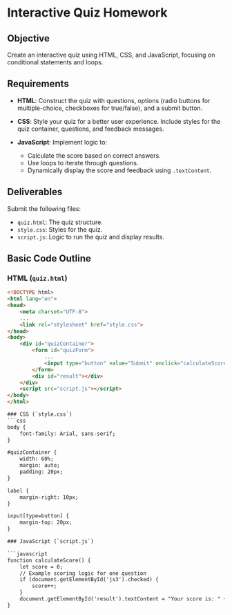 # Interactive Quiz Homework

## Objective
Create an interactive quiz using HTML, CSS, and JavaScript, focusing on conditional statements and loops.

## Requirements

- **HTML**: Construct the quiz with questions, options (radio buttons for multiple-choice, checkboxes for true/false), and a submit button.

- **CSS**: Style your quiz for a better user experience. Include styles for the quiz container, questions, and feedback messages.

- **JavaScript**: Implement logic to:
  - Calculate the score based on correct answers.
  - Use loops to iterate through questions.
  - Dynamically display the score and feedback using `.textContent`.

## Deliverables
Submit the following files:
- `quiz.html`: The quiz structure.
- `style.css`: Styles for the quiz.
- `script.js`: Logic to run the quiz and display results.

## Basic Code Outline

### HTML (`quiz.html`)
```html
<!DOCTYPE html>
<html lang="en">
<head>
    <meta charset="UTF-8">
    ...
    <link rel="stylesheet" href="style.css">
</head>
<body>
    <div id="quizContainer">
        <form id="quizForm">
            ...
            <input type="button" value="Submit" onclick="calculateScore()">
        </form>
        <div id="result"></div>
    </div>
    <script src="script.js"></script>
</body>
</html>

### CSS (`style.css`)
```css
body {
    font-family: Arial, sans-serif;
}

#quizContainer {
    width: 60%;
    margin: auto;
    padding: 20px;
}

label {
    margin-right: 10px;
}

input[type=button] {
    margin-top: 20px;
}

### JavaScript (`script.js`)

```javascript
function calculateScore() {
    let score = 0;
    // Example scoring logic for one question
    if (document.getElementById('js3').checked) {
        score++;
    }
    document.getElementById('result').textContent = "Your score is: " + score;
}
```

